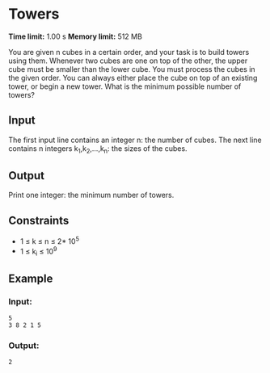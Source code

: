 # Towers
**Time limit:** 1.00 s **Memory limit:** 512 MB

You are given n cubes in a certain order, and your task is to build towers using them. Whenever two cubes are one on top of the other, the upper cube must be smaller than the lower cube.
You must process the cubes in the given order. You can always either place the cube on top of an existing tower, or begin a new tower. What is the minimum possible number of towers?

## Input

The first input line contains an integer n: the number of cubes.
The next line contains n integers k<sub>1</sub>,k<sub>2</sub>,...,k<sub>n</sub>: the sizes of the cubes.

## Output
Print one integer: the minimum number of towers.

## Constraints

- 1 &le; k &le; n &le;  2* 10<sup>5</sup>
- 1 &le; k<sub>i</sub> &le;  10<sup>9</sup>



## Example
### Input:
```
5
3 8 2 1 5
```
### Output:
```
2
```  
